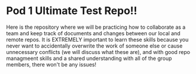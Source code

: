 # Pod 1 Ultimate Test Repo!!

Here is the repository where we will be practicing how to collaborate as a team and keep track of documents and changes between our local and remote repos. It is EXTREMELY important to learn these skills because you never want to accidentally overwrite the work of someone else or cause unnecessary conflicts (we will discuss what these are), and with good repo managmeent skills and a shared understanding with all of the group members, there won't be any issues! 
